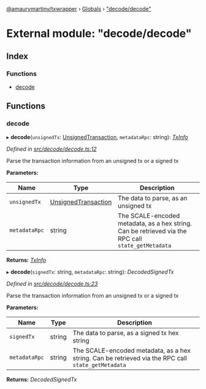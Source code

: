 [@amaurymartiny/txwrapper](../README.md) › [Globals](../globals.md) › ["decode/decode"](_decode_decode_.md)

# External module: "decode/decode"

## Index

### Functions

* [decode](_decode_decode_.md#decode)

## Functions

###  decode

▸ **decode**(`unsignedTx`: [UnsignedTransaction](../interfaces/_balancetransfer_.unsignedtransaction.md), `metadataRpc`: string): *[TxInfo](../interfaces/_balancetransfer_.txinfo.md)*

*Defined in [src/decode/decode.ts:12](https://github.com/amaurymartiny/polkadotjs-wrapper/blob/446bc11/src/decode/decode.ts#L12)*

Parse the transaction information from an unsigned tx or a signed tx

**Parameters:**

Name | Type | Description |
------ | ------ | ------ |
`unsignedTx` | [UnsignedTransaction](../interfaces/_balancetransfer_.unsignedtransaction.md) | The data to parse, as an unsigned tx |
`metadataRpc` | string | The SCALE-encoded metadata, as a hex string. Can be retrieved via the RPC call `state_getMetadata`  |

**Returns:** *[TxInfo](../interfaces/_balancetransfer_.txinfo.md)*

▸ **decode**(`signedTx`: string, `metadataRpc`: string): *DecodedSignedTx*

*Defined in [src/decode/decode.ts:23](https://github.com/amaurymartiny/polkadotjs-wrapper/blob/446bc11/src/decode/decode.ts#L23)*

Parse the transaction information from an unsigned tx or a signed tx

**Parameters:**

Name | Type | Description |
------ | ------ | ------ |
`signedTx` | string | The data to parse, as a signed tx hex string |
`metadataRpc` | string | The SCALE-encoded metadata, as a hex string. Can be retrieved via the RPC call `state_getMetadata`  |

**Returns:** *DecodedSignedTx*
